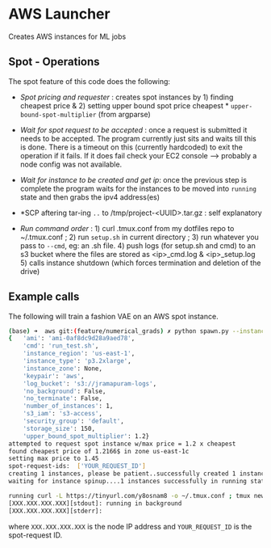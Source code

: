 # AWS Launcher

Creates AWS instances for ML jobs

## Spot - Operations
The spot feature of this code does the following:

  - *Spot pricing and requester* : creates spot instances by 1) finding cheapest price & 2) setting upper bound spot price cheapest * `upper-bound-spot-multiplier` (from argparse)

  - *Wait for spot request to be accepted* : once a request is submitted it needs to be accepted. The program currently just sits and waits till this is done. There is a timeout on this (currently hardcoded) to exit the operation if it fails. If it does fail check your EC2 console --> probably a node config was not available.

  - *Wait for instance to be created and get ip*: once the previous step is complete the program waits for the instances to be moved into `running` state and then grabs the ipv4 address(es)

  - *SCP aftering tar-ing `..` to /tmp/project-\<UUID\>.tar.gz : self explanatory

  - *Run command order* : 1) curl .tmux.conf from my dotfiles repo to ~/.tmux.conf ; 2) run `setup.sh` in current directory ; 3) run whatever you pass to `--cmd`, eg: an .sh file. 4) push logs (for setup.sh and cmd) to an s3 bucket where the files are stored as \<ip\>_cmd.log & \<ip\>_setup.log 5) calls instance shutdown (which forces termination and deletion of the drive)


## Example calls

The following will train a fashion VAE on an AWS spot instance.

``` bash
(base) ➜  aws git:(feature/numerical_grads) ✗ python spawn.py --instance-type=p3.2xlarge --number-of-instances=1 --upper-bound-spot-multiplier=1.2 --cmd=run_test.sh
{   'ami': 'ami-0af8dc9d28a9aed78',
    'cmd': 'run_test.sh',
    'instance_region': 'us-east-1',
    'instance_type': 'p3.2xlarge',
    'instance_zone': None,
    'keypair': 'aws',
    'log_bucket': 's3://jramapuram-logs',
    'no_background': False,
    'no_terminate': False,
    'number_of_instances': 1,
    's3_iam': 's3-access',
    'security_group': 'default',
    'storage_size': 150,
    'upper_bound_spot_multiplier': 1.2}
attempted to request spot instance w/max price = 1.2 x cheapest
found cheapest price of 1.2166$ in zone us-east-1c
setting max price to 1.45
spot-request-ids:  ['YOUR_REQUEST_ID']
creating 1 instances, please be patient..successfully created 1 instances
waiting for instance spinup....1 instances successfully in running state.

running curl -L https://tinyurl.com/y8osnam8 -o ~/.tmux.conf ; tmux new-session -d -s runtime;     tmux send-keys "sh /tmp/setup.sh > ~/setup.log ; sh /tmp/two_digit_clutter_id_exp1.sh > ~/cmd.log ; aws s3 cp ~/setup.log s3://jramapuram-logs/34_237_138_133_setup.log ;    aws s3 cp ~/cmd.log s3://jramapuram-logs/34_237_138_133_cmd.log ; sudo shutdown -P now " C-m ;     tmux detach -s runtime asynchronously
[XXX.XXX.XXX.XXX][stdout]: running in background
[XXX.XXX.XXX.XXX][stderr]:

```
where `XXX.XXX.XXX.XXX` is the node IP address and `YOUR_REQUEST_ID` is the spot-request ID.
